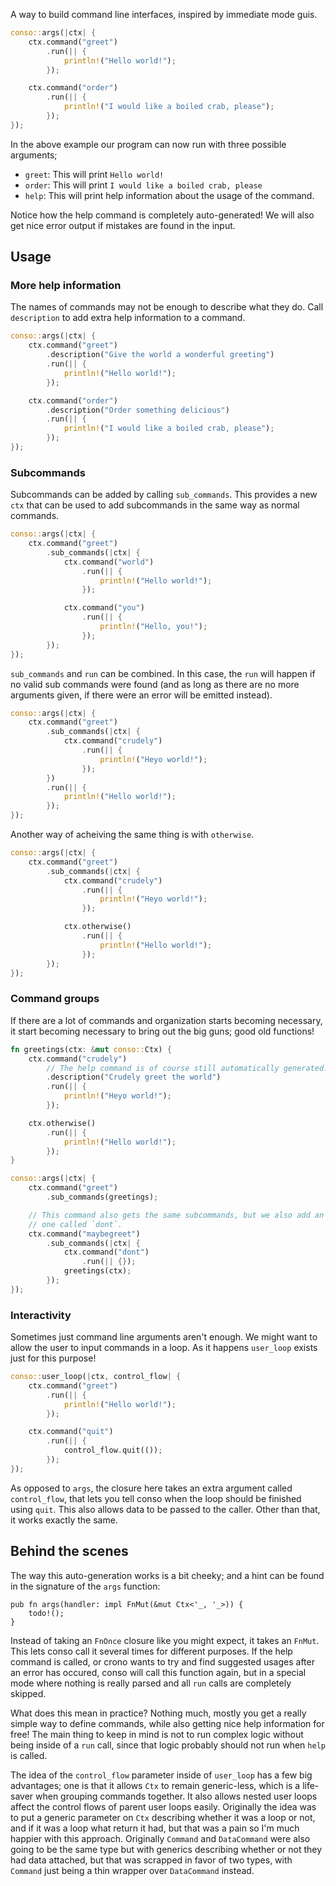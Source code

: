 A way to build command line interfaces, inspired by immediate mode guis.

```rust
conso::args(|ctx| {
    ctx.command("greet")
        .run(|| {
            println!("Hello world!");
        });

    ctx.command("order")
        .run(|| {
            println!("I would like a boiled crab, please");
        });
});
```
In the above example our program can now run with three possible arguments;
* `greet`: This will print `Hello world!`
* `order`: This will print `I would like a boiled crab, please`
* `help`: This will print help information about the usage of the command.

Notice how the help command is completely auto-generated!
We will also get nice error output if mistakes are found in the input.

## Usage
### More help information
The names of commands may not be enough to describe what they do. Call `description`
to add extra help information to a command.
```rust
conso::args(|ctx| {
    ctx.command("greet")
        .description("Give the world a wonderful greeting")
        .run(|| {
            println!("Hello world!");
        });

    ctx.command("order")
        .description("Order something delicious")
        .run(|| {
            println!("I would like a boiled crab, please");
        });
});
```

### Subcommands
Subcommands can be added by calling `sub_commands`. This provides a new `ctx` that
can be used to add subcommands in the same way as normal commands.
```rust
conso::args(|ctx| {
    ctx.command("greet")
        .sub_commands(|ctx| {
            ctx.command("world")
                .run(|| {
                    println!("Hello world!");
                });

            ctx.command("you")
                .run(|| {
                    println!("Hello, you!");
                });
        });
});
```

`sub_commands` and `run` can be combined. In this case,
the `run` will happen if no valid sub commands were found (and as long as there are no more
arguments given, if there were an error will be emitted instead).
```rust
conso::args(|ctx| {
    ctx.command("greet")
        .sub_commands(|ctx| {
            ctx.command("crudely")
                .run(|| {
                    println!("Heyo world!");
                });
        })
        .run(|| {
            println!("Hello world!");
        });
});
```

Another way of acheiving the same thing is with `otherwise`.
```rust
conso::args(|ctx| {
    ctx.command("greet")
        .sub_commands(|ctx| {
            ctx.command("crudely")
                .run(|| {
                    println!("Heyo world!");
                });

            ctx.otherwise()
                .run(|| {
                    println!("Hello world!");
                });
        });
});
```

### Command groups
If there are a lot of commands and organization starts becoming necessary, it start becoming
necessary to bring out the big guns; good old functions!

```rust
fn greetings(ctx: &mut conso::Ctx) {
    ctx.command("crudely")
        // The help command is of course still automatically generated!
        .description("Crudely greet the world")
        .run(|| {
            println!("Heyo world!");
        });

    ctx.otherwise()
        .run(|| {
            println!("Hello world!");
        });
}

conso::args(|ctx| {
    ctx.command("greet")
        .sub_commands(greetings);

    // This command also gets the same subcommands, but we also add an extra
    // one called `dont`.
    ctx.command("maybegreet")
        .sub_commands(|ctx| {
            ctx.command("dont")
                .run(|| {});
            greetings(ctx);
        });
});
```

### Interactivity
Sometimes just command line arguments aren't enough. We might want to allow the user to input
commands in a loop. As it happens `user_loop` exists just for this purpose!

```rust
conso::user_loop(|ctx, control_flow| {
    ctx.command("greet")
        .run(|| {
            println!("Hello world!");
        });

    ctx.command("quit")
        .run(|| {
            control_flow.quit(());
        });
});
```

As opposed to `args`, the closure here takes an extra argument called `control_flow`, that
lets you tell conso when the loop should be finished using `quit`. This also allows data to be
passed to the caller. Other than that, it works exactly the same.

## Behind the scenes
The way this auto-generation works is a bit cheeky; and a hint can be found in the signature
of the `args` function:
```
pub fn args(handler: impl FnMut(&mut Ctx<'_, '_>)) {
    todo!();
}
```
Instead of taking an `FnOnce` closure like you might expect, it takes an `FnMut`. This lets
conso call it several times for different purposes. If the help command is called, or crono
wants to try and find suggested usages after an error has occured, conso will call this
function again, but in a special mode where nothing is really parsed and all `run` calls are
completely skipped.

What does this mean in practice? Nothing much, mostly you get a really simple way to define
commands, while also getting nice help information for free! The main thing to keep in mind is
not to run complex logic without being inside of a `run` call, since that logic probably should
not run when `help` is called.

The idea of the `control_flow` parameter inside of `user_loop` has a few big advantages;
one is that it allows `Ctx` to remain generic-less, which is a life-saver when grouping
commands together. It also allows nested user loops affect the control flows of parent user
loops easily. Originally the idea was to put a generic parameter on `Ctx` describing whether
it was a loop or not, and if it was a loop what return it had, but that was a pain so I'm much
happier with this approach. Originally `Command` and `DataCommand` were also going to be the same
type but with generics describing whether or not they had data attached, but that was scrapped
in favor of two types, with `Command` just being a thin wrapper over `DataCommand` instead.
